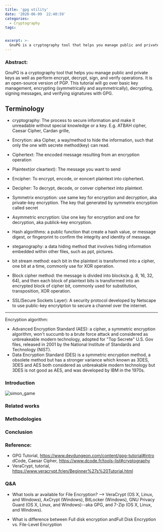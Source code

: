 ```yaml
---
title: 'gpg utility'
date: '2020-06-09  22:40:59'
categories:
  - Cryptography
tags:


excerpt: >-
  GnuPG is a cryptography tool that helps you manage public and private keys as well as perform encrypt, decrypt, sign, and verify operations. It is an open-source version of PGP. This tutorial will go over basic key management, encrypting (symmetrically and asymmetrically), decrypting, signing messages, and verifying signatures with GPG.
---
```


### Abstract: 
GnuPG is a cryptography tool that helps you manage public and private keys as well as perform encrypt, decrypt, sign, and verify operations. It is an open-source version of PGP. This tutorial will go over basic key management, encrypting (symmetrically and asymmetrically), decrypting, signing messages, and verifying signatures with GPG.
## Terminology
* cryptography: The process to secure information and make it unreadable without special knowledge or a key. E.g. ATBAH cipher, Caesar Cipher, Cardan grille, 
* Encrytion: aka Cipher, a way/method to hide the information, such that only the one with secrete method(key) can read.
* Ciphertext: The encoded message resulting from an encryption operation
* Plaintext(or cleartext): The message you want to send
* Encipher: To encrypt, encode, or eoncert plaintext into ciphertext.
* Decipher: To decrypt, decode, or conver ciphertext into plaintext.
* Symmetrix encryption: use same key for encryption and decryption, aka private-key encryption. The key that generated by symmetrix encryption called secret
* Asymmetric encryption: Use one key for encryption and one for decryption, aka publick-key encryption.
* Hash algorithms: a public function that create a hash value, or message digest, or fingerprint to confirm the integrity and identity of message.
* steganography: a data hiding method that involves hiding information embedded within other files, such as ppt, pictures.
  



* bit stream method: each bit in the plaintext is transformed into a cipher, one bit at a time, commonly use for XOR operation.
* Block cipher method: the message is divided into blocks(e.g. 8, 16, 32, 64), and then each block of plaintext bits is transformed into an encrypted block of cipher bit, commonly used for substitution, transposition, XOR operation.
* SSL(Secure Sockets Layer): A security protocol developed by Netscape to use public-key encrytption to secure a channel over the internet.

---
Encryption algorithm:
* Advanced Encryption Standard (AES): a cipher, a symmetric encryption algorithm, won't succumb to a brute force attack and considered as unbreakeable modern technology, adopted for "Top Secrete" U.S. Gov files, released in 2001 by the National Institute of Standards and Technology (NIST).
* Data Encryption Standard (DES) is a symmetric encryption method, a obsolete method but has a stronger variance which known as 3DES, 3DES and AES both considered as unbreakable modern technology but 3DES is not good as AES, and was developed by IBM in the 1970s.




### Introduction
![simon_game](\assets\images\ece_simon_game\simon.gif)

### Related works

### Methodologies

### Conclusion

### Reference:

- GPG Tutorial, https://www.devdungeon.com/content/gpg-tutorial#intro
dCode, Caesar Cipher, https://www.dcode.fr/tools-list#cryptography
- VeraCrypt, tutorial, https://www.veracrypt.fr/en/Beginner%27s%20Tutorial.html

### Q&A

* What tools ar available for File Encryption?
 --> VeraCrypt (OS X, Linux, and Windows), AxCrypt (Windows), BitLocker (Windows), GNU Privacy Guard (OS X, Linux, and Windows)--aka GPG, and 7-Zip (OS X, Linux, and Windows).

* What is difference between Full disk encryption andFull Disk Encryption vs. File-Level Encryption




